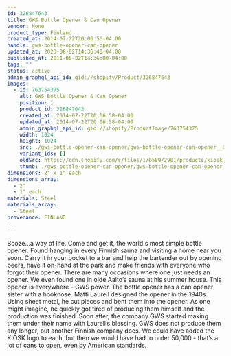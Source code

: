 ```yaml
---
id: 326847643
title: GWS Bottle Opener & Can Opener
vendor: None
product_type: Finland
created_at: 2014-07-22T20:06:56-04:00
handle: gws-bottle-opener-can-opener
updated_at: 2023-08-02T14:36:40-04:00
published_at: 2011-06-02T14:36:00-04:00
tags: ""
status: active
admin_graphql_api_id: gid://shopify/Product/326847643
images:
  - id: 763754375
    alt: GWS Bottle Opener & Can Opener
    position: 1
    product_id: 326847643
    created_at: 2014-07-22T20:06:58-04:00
    updated_at: 2014-07-22T20:06:58-04:00
    admin_graphql_api_id: gid://shopify/ProductImage/763754375
    width: 1024
    height: 1024
    src: ./gws-bottle-opener-can-opener/gws-bottle-opener-can-opener__0.jpg
    variant_ids: []
    oldSrc: https://cdn.shopify.com/s/files/1/0589/2901/products/kiosk_fi_openers.jpeg?v=1406074018
    thumb: ./gws-bottle-opener-can-opener/gws-bottle-opener-can-opener__0-thumb.jpg
dimensions: 2" x 1" each
dimensions_array:
  - 2"
  - 1" each
materials: Steel
materials_array:
  - Steel
provenance: FINLAND

---
```


Booze...a way of life. Come and get it, the world's most simple bottle opener. Found hanging in every Finnish sauna and visiting a home near you soon. Carry it in your pocket to a bar and help the bartender out by opening beers, have it on-hand at the park and make friends with everyone who forgot their opener. There are many occasions where one just needs an opener. We even found one in olde Aalto’s sauna at his summer house. This opener is everywhere - GWS power. The bottle opener has a can opener sister with a hooknose. Matti Laurell designed the opener in the 1940s. Using sheet metal, he cut pieces and bent them into the opener. As one might imagine, he quickly got tired of producing them himself and the production was finished. Soon after, the company GWS started making them under their name with Laurell’s blessing. GWS does not produce them any longer, but another Finnish company does. We could have added the KIOSK logo to each, but then we would have had to order 50,000 - that’s a lot of cans to open, even by American standards.